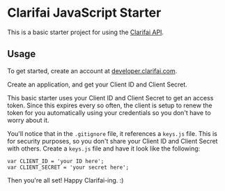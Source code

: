 Clarifai JavaScript Starter
===========================

This is a basic starter project for using the [Clarifai API](http://clarifai.com).

## Usage

To get started, create an account at [developer.clarifai.com](http://developer.clarifai.com).

Create an application, and get your Client ID and Client Secret.

This basic starter uses your Client ID and Client Secret to get an access token.
Since this expires every so often, the client is setup to renew the token for
you automatically using your credentials so you don't have to worry about it.

You'll notice that in the `.gitignore` file, it references a `keys.js` file. 
This is for security purposes, so you don't share your Client ID and Client
Secret with others.  Create a `keys.js` file and have it look like the following:

```
var CLIENT_ID = 'your ID here';
var CLIENT_SECRET = 'your secret here';
```

Then you're all set! Happy Clarifai-ing. :)
